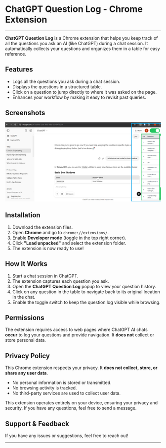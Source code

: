 # **ChatGPT Question Log - Chrome Extension**

---

**ChatGPT Question Log** is a Chrome extension that helps you keep track of all the questions you ask an AI (like ChatGPT) during a chat session. It automatically collects your questions and organizes them in a table for easy reference.

## **Features**

- Logs all the questions you ask during a chat session.
- Displays the questions in a structured table.
- Click on a question to jump directly to where it was asked on the page.
- Enhances your workflow by making it easy to revisit past queries.

## **Screenshots**

![Table Log](src/assets/table-log.png)

## **Installation**

1. Download the extension files.
2. Open **Chrome** and go to `chrome://extensions/`.
3. Enable **Developer mode** (toggle in the top right corner).
4. Click **"Load unpacked"** and select the extension folder.
5. The extension is now ready to use!

## **How It Works**

1. Start a chat session in ChatGPT.
2. The extension captures each question you ask.
3. Open the **ChatGPT Question Log** popup to view your question history.
4. Click on any question in the table to navigate back to its original location in the chat.
5. Enable the toggle switch to keep the question log visible while browsing.

## **Permissions**

The extension requires access to web pages where ChatGPT AI chats **occur** to log your questions and provide navigation. It **does not** collect or store personal data.

## Privacy Policy

This Chrome extension respects your privacy. It **does not collect, store, or share any user data**.

- No personal information is stored or transmitted.
- No browsing activity is tracked.
- No third-party services are used to collect user data.

This extension operates entirely on your device, ensuring your privacy and security. If you have any questions, feel free to send a message.

## **Support & Feedback**

If you have any issues or suggestions, feel free to reach out!

---
